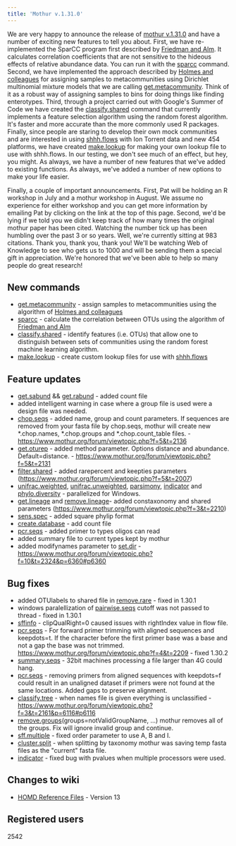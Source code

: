 ```yaml
---
title: 'Mothur v.1.31.0'
---
```

We are very happy to announce the release of [mothur
v.1.31.0](mothur_v.1.31.0) and have a number of exciting new
features to tell you about. First, we have re-implemented the SparCC
program first described by [Friedman and
Alm](https://www.ploscompbiol.org/article/info%3Adoi%2F10.1371%2Fjournal.pcbi.1002687).
It calculates correlation coefficients that are not sensitive to the
hideous effects of relative abundance data. You can run it with the
[sparcc](sparcc) command. Second, we have implemented the
approach described by [Holmes and
colleagues](https://www.plosone.org/article/info%3Adoi%2F10.1371%2Fjournal.pone.0030126)
for assigning samples to metacommunities using Dirichlet multinomial
mixture models that we are calling
[get.metacommunity](get.metacommunity). Think of it as a
robust way of assigning samples to bins for doing things like finding
enterotypes. Third, through a project carried out with Google\'s Summer
of Code we have created the
[classify.shared](classify.shared) command that currently
implements a feature selection algorithm using the random forest
algorithm. It\'s faster and more accurate than the more commonly used R
packages. Finally, since people are staring to develop their own mock
communities and are interested in using
[shhh.flows](shhh.flows) with Ion Torrent data and new 454
platforms, we have created [make.lookup](make.lookup) for
making your own lookup file to use with shhh.flows. In our testing, we
don\'t see much of an effect, but hey, you might. As always, we have a
number of new features that we\'ve added to existing functions. As
always, we\'ve added a number of new options to make your life easier.

Finally, a couple of important announcements. First, Pat will be holding
an R workshop in July and a mothur workshop in August. We assume no
experience for either workshop and you can get more information by
emailing Pat by clicking on the link at the top of this page. Second,
we\'d be lying if we told you we didn\'t keep track of how many times
the original mothur paper has been cited. Watching the number tick up
has been humbling over the past 3 or so years. Well, we\'re currently
sitting at 983 citations. Thank you, thank you, thank you! We\'ll be
watching Web of Knowledge to see who gets us to 1000 and will be sending
them a special gift in appreciation. We\'re honored that we\'ve been
able to help so many people do great research!

## New commands

-   [get.metacommunity](get.metacommunity) - assign samples
    to metacommunities using the algorithm of [Holmes and
    colleagues](https://www.plosone.org/article/info%3Adoi%2F10.1371%2Fjournal.pone.0030126)
-   [sparcc](sparcc) - calculate the correlation between OTUs
    using the algorithm of [Friedman and
    Alm](https://www.ploscompbiol.org/article/info%3Adoi%2F10.1371%2Fjournal.pcbi.1002687)
-   [classify.shared](classify.shared) - identify features
    (i.e. OTUs) that allow one to distinguish between sets of
    communities using the random forest machine learning algorithm.
-   [make.lookup](make.lookup) - create custom lookup files
    for use with [shhh.flows](shhh.flows)

## Feature updates

-   [get.sabund](get.sabund) &&
    [get.rabund](get.rabund) - added count file
-   added intelligent warning in case where a group file is used were a
    design file was needed.
-   [chop.seqs](chop.seqs) - added name, group and count
    parameters. If sequences are removed from your fasta file by
    chop.seqs, mothur will create new \*.chop.names, \*.chop.groups and
    \*.chop.count\_table files. -
    <https://www.mothur.org/forum/viewtopic.php?f=5&t=2136>
-   [get.oturep](get.oturep) - added method parameter.
    Options distance and abundance. Default=distance. -
    <https://www.mothur.org/forum/viewtopic.php?f=5&t=2131>
-   [filter.shared](filter.shared) - added rarepercent and
    keepties parameters
    (https://www.mothur.org/forum/viewtopic.php?f=5&t=2007)
-   [unifrac.weighted](unifrac.weighted),
    [unifrac.unweighted](unifrac.unweighted),
    [parsimony](parsimony), [indicator](indicator "wikilink")
    and [phylo.diversity](phylo.diversity) - parallelized for
    Windows.
-   [get.lineage](get.lineage) and
    [remove.lineage](remove.lineage)- added constaxonomy and
    shared parameters
    (https://www.mothur.org/forum/viewtopic.php?f=3&t=2210)
-   [sens.spec](sens.spec) - added square phylip format
-   [create.database](create.database) - add count file
-   [pcr.seqs](pcr.seqs) - added primer to types oligos can
    read
-   added summary file to current types kept by mothur
-   added modifynames parameter to [set.dir](set.dir) -
    <https://www.mothur.org/forum/viewtopic.php?f=10&t=2324&p=6360#p6360>

## Bug fixes

-   added OTUlabels to shared file in
    [remove.rare](remove.rare) - fixed in 1.30.1
-   windows paralellization of [pairwise.seqs](pairwise.seqs)
    cutoff was not passed to thread - fixed in 1.30.1
-   [sffinfo](sffinfo) - clipQualRight=0 caused issues with
    rightIndex value in flow file.
-   [pcr.seqs](pcr.seqs) - For forward primer trimming with
    aligned sequences and keepdots=t. If the character before the first
    primer base was a base and not a gap the base was not trimmed.
    <https://www.mothur.org/forum/viewtopic.php?f=4&t=2209> - fixed
    1.30.2
-   [summary.seqs](summary.seqs) - 32bit machines processing
    a file larger than 4G could hang.
-   [pcr.seqs](pcr.seqs) - removing primers from aligned
    sequences with keepdots=f could result in an unaligned dataset if
    primers were not found at the same locations. Added gaps to preserve
    alignment.
-   [classify.tree](classify.tree) - when names file is given
    everything is unclassified -
    <https://www.mothur.org/forum/viewtopic.php?f=3&t=2161&p=6116#p6116>
-   [remove.groups](remove.groups)(groups=notValidGroupName,
    \...) mothur removes all of the groups. Fix will ignore invalid
    group and continue.
-   [sff.multiple](sff.multiple) - fixed order parameter to
    use A, B and I.
-   [cluster.split](cluster.split) - when splitting by
    taxonomy mothur was saving temp fasta files as the \"current\" fasta
    file.
-   [indicator](indicator) - fixed bug with pvalues when
    multiple processors were used.

## Changes to wiki

-   [ HOMD Reference Files](Media:HOMD_Reference_Files.zip) -
    Version 13

## Registered users

2542

